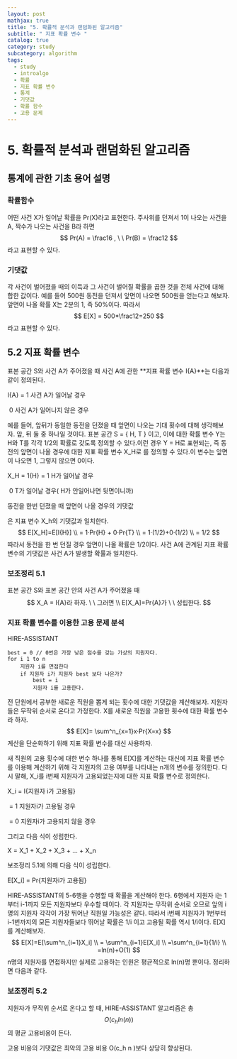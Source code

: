 ```yaml
---
layout: post
mathjax: true
title: "5. 확률적 분석과 랜덤화된 알고리즘"
subtitle: " 지표 확률 변수 "
catalog: true
category: study
subcategory: algorithm
tags:
  - study
  - introalgo
  - 확률
  - 지표 확률 변수
  - 통계
  - 기댓값
  - 확률 함수
  - 고용 문제
---
```


# 5. 확률적 분석과 랜덤화된 알고리즘

## 통계에 관한 기초 용어 설명

### 확률함수

어떤 사건 X가 일어날 확률을 Pr(X)라고 표현한다. 주사위를 던져서 1이 나오는 사건을 A, 짝수가 나오는 사건을 B라 하면 
$$
Pr(A) = \frac16 ,  \ \ Pr(B) = \frac12
$$
라고 표현할 수 있다.

### 기댓값

각 사건이 벌어졌을 때의 이득과 그 사건이 벌어질 확률을 곱한 것을 전체 사건에 대해 합한 값이다. 예를 들어 500원 동전을 던져서 앞면이 나오면 500원을 얻는다고 해보자. 앞면이 나올 확률 X는 2분의 1, 즉 50%이다. 따라서
$$
E[X] = 500*\frac12=250
$$
라고 표현할 수 있다.



## 5.2 지표 확률 변수

표본 공간 S와 사건 A가 주어졌을 때 사건 A에 관한 **지표 확률 변수 I{A}**는 다음과 같이 정의된다.

I{A} =      1 사건 A가 일어날 경우

​		0 사건 A가 일어나지 않은 경우



예를 들어, 앞뒤가 동일한 동전을 던졌을 때 앞면이 나오는 기대 횟수에 대해 생각해보자. 앞, 뒤 둘 중 하나일 것이다. 표본 공간 S = { H, T } 이고, 이에 대한 확률 변수 Y는 H와 T를 각각 1/2의 확률로 갖도록 정의할 수 있다.이런 경우 Y = H로 표현되는, 즉 동전의 앞면이 나올 경우에 대한 지표 확률 변수 X_H로 를 정의할 수 있다.이 변수는 앞면이 나오면 1, 그렇지 않으면 0이다.

X_H = 1{H} =  1 H가 일어날 경우

​			0 T가 일어날 경우( H가 안일어나면 뒷면이니까)

동전을 한번 던졌을 때 앞면이 나올 경우의 기댓값

은 지표 변수 X_h의 기댓값과 일치한다.
$$
E[X_H]=E[I{H}] \\
= 1·Pr{H} + 0·Pr{T} \\
= 1·(1/2)+0·(1/2) \\
= 1/2
$$
따라서 동전을 한 번 던질 경우 앞면이 나올 확률은 1/2이다. 사건 A에 관계된 지표 확률 변수의 기댓값은 사건 A가 발생할 확률과 일치한다.

### 보조정리 5.1

표본 공간 S와 표본 공간 안의 사건 A가 주어졌을 때 
$$
X_A = I{A}라 하자. \ \ 그러면 \\ E[X_A]=Pr{A}가 \ \ 성립한다.
$$


### 지표 확률 변수를 이용한 고용 문제 분석

HIRE-ASSISTANT

```pseudocode
best = 0 // 0번은 가장 낮은 점수를 갖는 가상의 지원자다.
for i 1 to n
	지원자 i를 면접한다
	if 지원자 i가 지원자 best 보다 나은가?
		best = i
		지원자 i를 고용한다.
```

전 단원에서 공부한 새로운 직원을 뽑게 되는 횟수에 대한 기댓값을 계산해보자. 지원자들은 무작위 순서로 온다고 가정한다. X를 새로운 직원을 고용한 횟수에 대한 확률 변수라 하자.
$$
E[X]= \sum^n_{x=1}x·Pr{X=x}
$$
계산을 단순화하기 위해 지표 확률 변수를 대신 사용하자.

새 직원의 고용 횟수에 대한 변수 하나를 통해 E[X]를 계산하는 대신에 지표 확률 변수를 이용해 계산하기 위해 각 지원자의 고용 여부를 나타내는 n개의 변수를 정의한다. 다시 말해, X_i를 i번째 지원자가 고용되었는지에 대한 지표 확률 변수로 정의한다.

X_i   = I{지원자 i가 고용됨}

​	= 1 지원자i가 고용될 경우

​	= 0 지원자i가 고용되지 않을 경우 

그리고 다음 식이 성립한다.

X = X_1 + X_2 + X_3 + ... + X_n

보조정리 5.1에 의해 다음 식이 성립한다.

E[X_i] = Pr{지원자i가 고용됨}



HIRE-ASSISTANT의 5-6행을 수행할 때 확률을 계산해야 한다. 6행에서 지원자 i는 1부터 i-1까지 모든 지원자보다 우수할 때이다. 각 지원자는 무작위 순서로 오므로 앞의 i명의 지원자 각각이 가장 뛰어난 직원일 가능성은 같다. 따라서 i번째 지원자가 1번부터 i-1번까지의 모든 지원자들보다 뛰어날 확률은 1/i 이고 고용될 확률 역시 1/i이다.  E[X]를 계산해보자.
$$
E[X]=E[\sum^n_{i=1}X_i] \\
= \sum^n_{i=1}E[X_i] \\ 
=\sum^n_{i=1}{1/i} \\
=ln(n)+O(1)
$$
n명의 지원자를 면접하지만 실제로 고용하는 인원은 평균적으로 ln(n)명 뿐이다. 정리하면 다음과 같다.

### 보조정리 5.2

지원자가 무작위 순서로 온다고 할 때, HIRE-ASSISTANT 알고리즘은 총
$$
O(c_hln(n))
$$
의 평균 고용비용이 든다.



고용 비용의 기댓값은 최악의 고용 비용 O(c_h n )보다 상당히 향상된다.